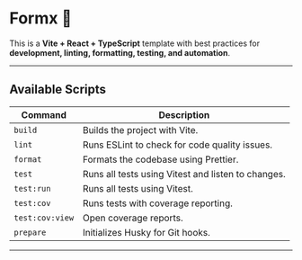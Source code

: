 # **Formx 🚀**

This is a **Vite + React + TypeScript** template with best practices for **development, linting, formatting, testing, and automation**.

---

## **Available Scripts**

| Command         | Description                                        |
| --------------- | -------------------------------------------------- |
| `build`         | Builds the project with Vite.                      |
| `lint`          | Runs ESLint to check for code quality issues.      |
| `format`        | Formats the codebase using Prettier.               |
| `test`          | Runs all tests using Vitest and listen to changes. |
| `test:run`      | Runs all tests using Vitest.                       |
| `test:cov`      | Runs tests with coverage reporting.                |
| `test:cov:view` | Open coverage reports.                             |
| `prepare`       | Initializes Husky for Git hooks.                   |

---
